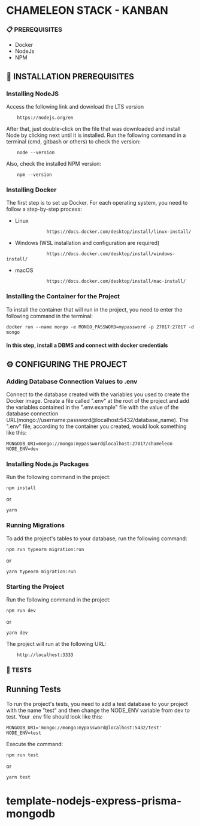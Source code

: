 # CHAMELEON STACK - KANBAN

### 📋 PREREQUISITES

- Docker
- NodeJs
- NPM

## 🔧 INSTALLATION PREREQUISITES

### Installing NodeJS

Access the following link and download the LTS version

```
    https://nodejs.org/en
```

After that, just double-click on the file that was downloaded and install Node by clicking next until it is installed. Run the following command in a terminal (cmd, gitbash or others) to check the version:

```
    node --version
```

Also, check the installed NPM version:

```
    npm --version
```

### Installing Docker

The first step is to set up Docker. For each operating system, you need to follow a step-by-step process:

- Linux

```
               https://docs.docker.com/desktop/install/linux-install/
```

- Windows (WSL installation and configuration are required)

```
               https://docs.docker.com/desktop/install/windows-install/
```

- macOS

```
               https://docs.docker.com/desktop/install/mac-install/
```

### Installing the Container for the Project

To install the container that will run in the project, you need to enter the following command in the terminal:

```
docker run --name mongo -e MONGO_PASSWORD=mypassword -p 27017:27017 -d mongo
```

#### In this step, install a DBMS and connect with docker credentials

## ⚙️ CONFIGURING THE PROJECT

### Adding Database Connection Values to .env

Connect to the database created with the variables you used to create the Docker image.
Create a file called ".env" at the root of the project and add the variables contained in the ".env.example" file with the value of the database connection URL(mongo://username:password@localhost:5432/database_name). The ".env" file, according to the container you created, would look something like this:

```
MONGODB_URI=mongo://mongo:mypassword@localhost:27017/chameleon
NODE_ENV=dev
```

### Installing Node.js Packages

Run the following command in the project:

```
npm install
```

or

```
yarn
```

### Running Migrations

To add the project's tables to your database, run the following command:

```
npm run typeorm migration:run
```

or

```
yarn typeorm migration:run
```

### Starting the Project

Run the following command in the project:

```
npm run dev
```

or

```
yarn dev
```

The project will run at the following URL:

        http://localhost:3333

### 🚀 TESTS

## Running Tests

To run the project's tests, you need to add a test database to your project with the name "test" and then change the NODE_ENV variable from dev to test. Your .env file should look like this:

```
MONGODB_URI='mongo://mongo:mypassword@localhost:5432/test'
NODE_ENV=test
```

Execute the command:

```
npm run test
```

or

```
yarn test
```

# template-nodejs-express-prisma-mongodb
